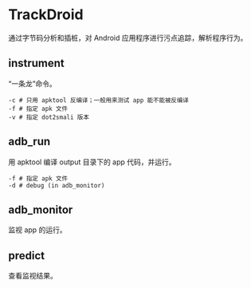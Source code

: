 # TrackDroid

通过字节码分析和插桩，对 Android 应用程序进行污点追踪，解析程序行为。

## instrument

“一条龙”命令。

```
-c # 只用 apktool 反编译；一般用来测试 app 能不能被反编译
-f # 指定 apk 文件
-v # 指定 dot2smali 版本
```

## adb_run 

用 apktool 编译 output 目录下的 app 代码，并运行。

```
-f # 指定 apk 文件
-d # debug (in adb_monitor)
```

## adb_monitor

监视 app 的运行。

## predict

查看监视结果。

